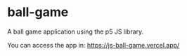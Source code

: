 # ball-game

A ball game application using the p5 JS library.

You can access the app in:
https://js-ball-game.vercel.app/
